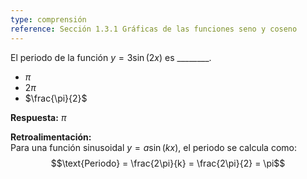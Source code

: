 ```yaml
---
type: comprensión  
reference: Sección 1.3.1 Gráficas de las funciones seno y coseno  
---
```


El periodo de la función $y = 3\sin(2x)$ es \_\_\_\_\_\_\_\_.  

- $\pi$  
- $2\pi$  
- $\frac{\pi}{2}$

**Respuesta:** $\pi$

**Retroalimentación:**  
Para una función sinusoidal $y = a\sin(kx)$, el periodo se calcula como:  
$$\text{Periodo} = \frac{2\pi}{k} = \frac{2\pi}{2} = \pi$$

